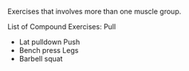 Exercises that involves more than one muscle group.

List of Compound Exercises:
Pull
- Lat pulldown
Push
- Bench press
Legs
- Barbell squat